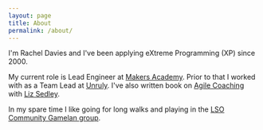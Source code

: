```yaml
---
layout: page
title: About
permalink: /about/
---
```


I'm Rachel Davies and I've been applying eXtreme Programming (XP) since 2000. 

My current role is Lead Engineer at [Makers Academy](http://www.makersacademy.com/). Prior to that I worked with as a Team Lead at [Unruly](https://unruly.github.io/). I've also written book on [Agile Coaching](https://pragprog.com/book/sdcoach/agile-coaching) with [Liz Sedley](https://pragprog.com/users/display_profile/48266).  


In my spare time I like going for long walks and playing in the [LSO Community Gamelan group](https://lso.co.uk/lso-discovery/community/community-gamelan-group.html).


